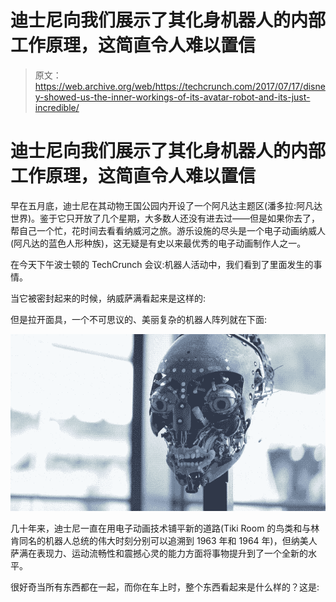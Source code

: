 # 迪士尼向我们展示了其化身机器人的内部工作原理，这简直令人难以置信 

> 原文：<https://web.archive.org/web/https://techcrunch.com/2017/07/17/disney-showed-us-the-inner-workings-of-its-avatar-robot-and-its-just-incredible/>

# 迪士尼向我们展示了其化身机器人的内部工作原理，这简直令人难以置信

早在五月底，迪士尼在其动物王国公园内开设了一个阿凡达主题区(潘多拉:阿凡达世界)。鉴于它只开放了几个星期，大多数人还没有进去过——但是如果你去了，帮自己一个忙，花时间去看看纳威河之旅。游乐设施的尽头是一个电子动画纳威人(阿凡达的蓝色人形种族)，这无疑是有史以来最优秀的电子动画制作人之一。

在今天下午波士顿的 TechCrunch 会议:机器人活动中，我们看到了里面发生的事情。

当它被密封起来的时候，纳威萨满看起来是这样的:

但是拉开面具，一个不可思议的、美丽复杂的机器人阵列就在下面:

![](img/09fdac5c7553d35631d450b6b751ce3a.png)

几十年来，迪士尼一直在用电子动画技术铺平新的道路(Tiki Room 的鸟类和与林肯同名的机器人总统的伟大时刻分别可以追溯到 1963 年和 1964 年)，但纳美人萨满在表现力、运动流畅性和震撼心灵的能力方面将事物提升到了一个全新的水平。

很好奇当所有东西都在一起，而你在车上时，整个东西看起来是什么样的？这是:
